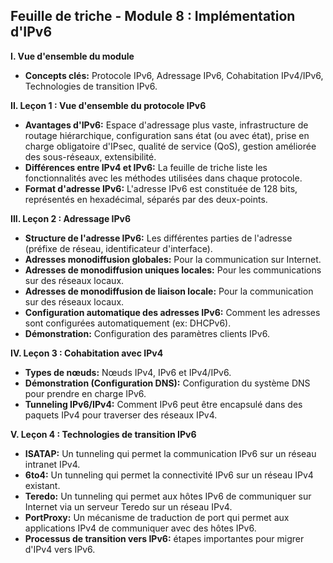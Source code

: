 ## Feuille de triche - Module 8 : Implémentation d'IPv6


**I. Vue d'ensemble du module**

* **Concepts clés:**  Protocole IPv6, Adressage IPv6, Cohabitation IPv4/IPv6, Technologies de transition IPv6.


**II. Leçon 1 : Vue d'ensemble du protocole IPv6**

* **Avantages d'IPv6:** Espace d'adressage plus vaste, infrastructure de routage hiérarchique, configuration sans état (ou avec état), prise en charge obligatoire d'IPsec, qualité de service (QoS), gestion améliorée des sous-réseaux, extensibilité.
* **Différences entre IPv4 et IPv6:**  La feuille de triche liste les fonctionnalités avec les méthodes utilisées dans chaque protocole.  
* **Format d'adresse IPv6:**  L'adresse IPv6 est constituée de 128 bits, représentés en hexadécimal, séparés par des deux-points.


**III. Leçon 2 : Adressage IPv6**

* **Structure de l'adresse IPv6:** Les différentes parties de l'adresse (préfixe de réseau, identificateur d'interface).
* **Adresses monodiffusion globales:**  Pour la communication sur Internet.
* **Adresses de monodiffusion uniques locales:**  Pour les communications sur des réseaux locaux.
* **Adresses de monodiffusion de liaison locale:**  Pour la communication sur des réseaux locaux.
* **Configuration automatique des adresses IPv6:**  Comment les adresses sont configurées automatiquement (ex: DHCPv6).
* **Démonstration:**  Configuration des paramètres clients IPv6.


**IV. Leçon 3 : Cohabitation avec IPv4**

* **Types de nœuds:** Nœuds IPv4, IPv6 et IPv4/IPv6.
* **Démonstration (Configuration DNS):**  Configuration du système DNS pour prendre en charge IPv6.
* **Tunneling IPv6/IPv4:**  Comment IPv6 peut être encapsulé dans des paquets IPv4 pour traverser des réseaux IPv4.


**V. Leçon 4 : Technologies de transition IPv6**

* **ISATAP:**  Un tunneling qui permet la communication IPv6 sur un réseau intranet IPv4.
* **6to4:** Un tunneling qui permet la connectivité IPv6 sur un réseau IPv4 existant.
* **Teredo:**  Un tunneling qui permet aux hôtes IPv6 de communiquer sur Internet via un serveur Teredo sur un réseau IPv4.
* **PortProxy:**  Un mécanisme de traduction de port qui permet aux applications IPv4 de communiquer avec des hôtes IPv6.
* **Processus de transition vers IPv6:**  étapes importantes pour migrer d'IPv4 vers IPv6.
